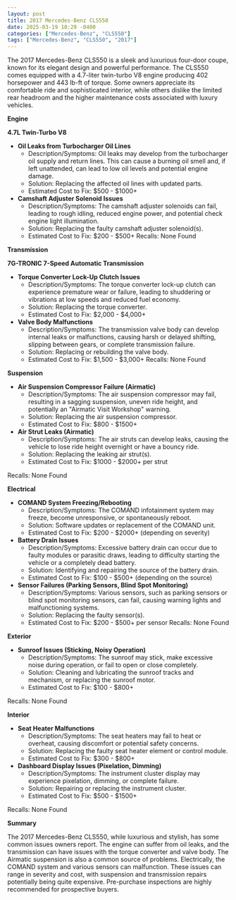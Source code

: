 ```yaml
---
layout: post
title: 2017 Mercedes-Benz CLS550
date: 2025-03-19 10:29 -0400
categories: ["Mercedes-Benz", "CLS550"]
tags: ["Mercedes-Benz", "CLS550", "2017"]
---
```

The 2017 Mercedes-Benz CLS550 is a sleek and luxurious four-door coupe, known for its elegant design and powerful performance. The CLS550 comes equipped with a 4.7-liter twin-turbo V8 engine producing 402 horsepower and 443 lb-ft of torque. Some owners appreciate its comfortable ride and sophisticated interior, while others dislike the limited rear headroom and the higher maintenance costs associated with luxury vehicles.

**Engine**

**4.7L Twin-Turbo V8**
*   **Oil Leaks from Turbocharger Oil Lines**
    *   Description/Symptoms: Oil leaks may develop from the turbocharger oil supply and return lines. This can cause a burning oil smell and, if left unattended, can lead to low oil levels and potential engine damage.
    *   Solution: Replacing the affected oil lines with updated parts.
    *   Estimated Cost to Fix: $500 - $1000+
*   **Camshaft Adjuster Solenoid Issues**
    *   Description/Symptoms: The camshaft adjuster solenoids can fail, leading to rough idling, reduced engine power, and potential check engine light illumination.
    *   Solution: Replacing the faulty camshaft adjuster solenoid(s).
    *   Estimated Cost to Fix: $200 - $500+
Recalls: None Found

**Transmission**

**7G-TRONIC 7-Speed Automatic Transmission**
*   **Torque Converter Lock-Up Clutch Issues**
    *   Description/Symptoms: The torque converter lock-up clutch can experience premature wear or failure, leading to shuddering or vibrations at low speeds and reduced fuel economy.
    *   Solution: Replacing the torque converter.
    *   Estimated Cost to Fix: $2,000 - $4,000+
*   **Valve Body Malfunctions**
    * Description/Symptoms: The transmission valve body can develop internal leaks or malfunctions, causing harsh or delayed shifting, slipping between gears, or complete transmission failure.
    * Solution: Replacing or rebuilding the valve body.
    * Estimated Cost to Fix: $1,500 - $3,000+
Recalls: None Found

**Suspension**

*   **Air Suspension Compressor Failure (Airmatic)**
    *   Description/Symptoms: The air suspension compressor may fail, resulting in a sagging suspension, uneven ride height, and potentially an "Airmatic Visit Workshop" warning.
    *   Solution: Replacing the air suspension compressor.
    *   Estimated Cost to Fix: $800 - $1500+
*   **Air Strut Leaks (Airmatic)**
    *   Description/Symptoms: The air struts can develop leaks, causing the vehicle to lose ride height overnight or have a bouncy ride.
    *   Solution: Replacing the leaking air strut(s).
    *   Estimated Cost to Fix: $1000 - $2000+ per strut

Recalls: None Found

**Electrical**

*   **COMAND System Freezing/Rebooting**
    *   Description/Symptoms: The COMAND infotainment system may freeze, become unresponsive, or spontaneously reboot.
    *   Solution: Software updates or replacement of the COMAND unit.
    *   Estimated Cost to Fix: $200 - $2000+ (depending on severity)
*   **Battery Drain Issues**
    *   Description/Symptoms: Excessive battery drain can occur due to faulty modules or parasitic draws, leading to difficulty starting the vehicle or a completely dead battery.
    *   Solution: Identifying and repairing the source of the battery drain.
    *   Estimated Cost to Fix: $100 - $500+ (depending on the source)
*   **Sensor Failures (Parking Sensors, Blind Spot Monitoring)**
    *   Description/Symptoms: Various sensors, such as parking sensors or blind spot monitoring sensors, can fail, causing warning lights and malfunctioning systems.
    *   Solution: Replacing the faulty sensor(s).
    *   Estimated Cost to Fix: $200 - $500+ per sensor
Recalls: None Found

**Exterior**

*   **Sunroof Issues (Sticking, Noisy Operation)**
    *   Description/Symptoms: The sunroof may stick, make excessive noise during operation, or fail to open or close completely.
    *   Solution: Cleaning and lubricating the sunroof tracks and mechanism, or replacing the sunroof motor.
    *   Estimated Cost to Fix: $100 - $800+

Recalls: None Found

**Interior**

*   **Seat Heater Malfunctions**
    *   Description/Symptoms: The seat heaters may fail to heat or overheat, causing discomfort or potential safety concerns.
    *   Solution: Replacing the faulty seat heater element or control module.
    *   Estimated Cost to Fix: $300 - $800+
*   **Dashboard Display Issues (Pixelation, Dimming)**
    *   Description/Symptoms: The instrument cluster display may experience pixelation, dimming, or complete failure.
    *   Solution: Repairing or replacing the instrument cluster.
    *   Estimated Cost to Fix: $500 - $1500+

Recalls: None Found

**Summary**

The 2017 Mercedes-Benz CLS550, while luxurious and stylish, has some common issues owners report. The engine can suffer from oil leaks, and the transmission can have issues with the torque converter and valve body. The Airmatic suspension is also a common source of problems. Electrically, the COMAND system and various sensors can malfunction. These issues can range in severity and cost, with suspension and transmission repairs potentially being quite expensive. Pre-purchase inspections are highly recommended for prospective buyers.

